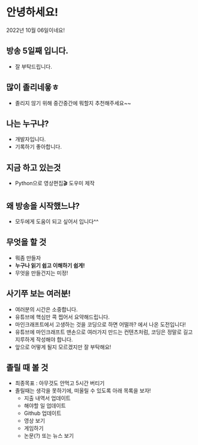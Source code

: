 
# 안녕하세요!
2022년 10월 06일이네요!
## 방송 5일째 입니다.
 - 잘 부탁드립니다.

## 많이 졸리네욯ㅎ

- 졸리지 않기 위해 중간중간에 뭐할지 추천해주세요~~

## 나는 누구냐?

- 개발자입니다.
- 기록하기 좋아합니다.

## 지금 하고 있는것
- Python으로 영상편집🎬 도우미 제작

## 왜 방송을 시작했느냐?

- 모두에게 도움이 되고 싶어서 입니다^^

## 무엇을 할 것

- 뭐좀 만들자
- **누구나 읽기 쉽고 이해하기 쉽게!**
- 무엇을 만들건지는 미정!


## 사기쭈 보는 여러분!

- 여러분의 시간은 소중합니다.
- 유튜브에 핵심만 콕 찝어서 요약해드립니다.
- 마인크래프트에서 고생하는 것을 코딩으로 하면 어떨까? 에서 나온 도전입니다!
- 유튜브에 마인크래프트 맨손으로 여러가지 만드는 컨텐츠처럼, 코딩은 정말로 길고 지루하게 작성해야 합니다.
- 앞으로 어떻게 될지 모르겠지만 잘 부탁해요!

## 졸릴 때 볼 것

- 최종목표 : 아무것도 안먹고 5시간 버티기
- 졸릴때는 생각을 못하기에, 떠올릴 수 있도록 아래 목록을 보자!
  - 지출 내역서 업데이트
  - 해야할 일 업데이트
  - Github 업데이트
  - 영상 보기
  - 게임하기
  - 논문(?) 또는 뉴스 보기